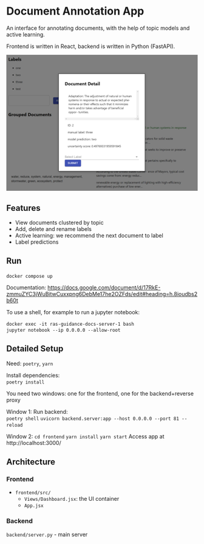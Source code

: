 # Document Annotation App

An interface for annotating documents, with the help of topic models and active learning.

Frontend is written in React, backend is written in Python (FastAPI).

![user interface](interface.png)

## Features

- View documents clustered by topic
- Add, delete and rename labels
- Active learning: we recommend the next document to label
- Label predictions


## Run

`docker compose up`

Documentation: https://docs.google.com/document/d/17RkE-zmmuZYC3jWuBitwCuxxpng6DebMe17he2OZFds/edit#heading=h.8ioudbs2b60t

To use a shell, for example to run a jupyter notebook:
```
docker exec -it ras-guidance-docs-server-1 bash
jupyter notebook --ip 0.0.0.0 --allow-root
```

## Detailed Setup

Need: `poetry`, `yarn`

Install dependencies:  
`poetry install`  

You need two windows: one for the frontend, one for the backend+reverse proxy

Window 1:
Run backend:  
`poetry shell` 
`uvicorn backend.server:app --host 0.0.0.0 --port 81 --reload`

Window 2:
`cd frontend`
`yarn install`
`yarn start`
Access app at http://localhost:3000/  


## Architecture

### Frontend
- `frontend/src/`
  - `Views/Dashboard.jsx`: the UI container
  - `App.jsx`


### Backend

`backend/server.py` - main server

